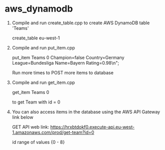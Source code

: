 # aws_dynamodb

1. Compile and run create_table.cpp to create AWS DynamoDB table 'Teams'

	create_table eu-west-1

2. Compile and run put_item.cpp

	put_item Teams 0 Champion=false Country=Germany League=Bundesliga Name=Bayern Rating=0.98\n";
	
	Run more times to POST more items to database
	
3. Compile and run get_item.cpp 

	get_item Teams 0
	
	to get Team with id = 0
	
4. You can also access items in the database using the AWS API Gateway link below


	GET API web link:
	https://hrxbtdokf0.execute-api.eu-west-1.amazonaws.com/prod/get-team?id=0

	id range of values {0 - 8}


